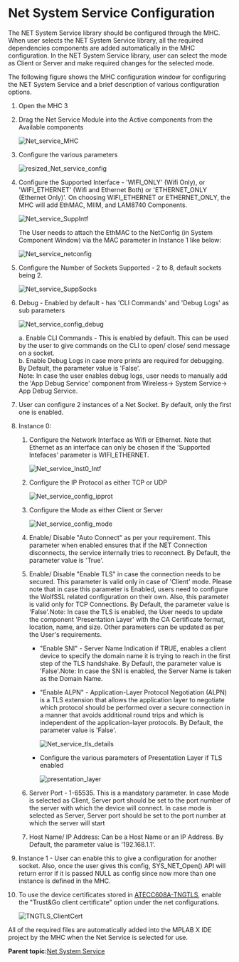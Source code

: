 # Net System Service Configuration

The NET System Service library should be configured through the MHC. When user selects the NET System Service library, all the required dependencies components are added automatically in the MHC configuration. In the NET System Service library, user can select the mode as Client or Server and make required changes for the selected mode.

The following figure shows the MHC configuration window for configuring the NET System Service and a brief description of various configuration options.

1.  Open the MHC 3

2.  Drag the Net Service Module into the Active components from the Available components

    ![Net_service_MHC](GUID-80068CA6-6BCE-4DB2-9BED-31120784FB1A-low.png)

3.  Configure the various parameters

    ![resized_Net_service_config](GUID-2D87B6CF-03F0-4C4F-9010-731C798C8358-low.png)

4.  Configure the Supported Interface - 'WIFI\_ONLY' \(Wifi Only\), or 'WIFI\_ETHERNET' \(Wifi and Ethernet Both\) or 'ETHERNET\_ONLY \(Ethernet Only\)'. On choosing WIFI\_ETHERNET or ETHERNET\_ONLY, the MHC will add EthMAC, MIIM, and LAM8740 Components.

    ![Net_service_SuppIntf](GUID-8D27479B-1D41-471C-8E2C-EAB0B96A54C7-low.png)

    The User needs to attach the EthMAC to the NetConfig \(in System Component Window\) via the MAC parameter in Instance 1 like below:

    ![Net_service_netconfig](GUID-D354720E-5711-40CE-9389-5B2A0FF60A70-low.png)

5.  Configure the Number of Sockets Supported - 2 to 8, default sockets being 2.

    ![Net_service_SuppSocks](GUID-494F720D-E59B-45ED-915F-D071654BCA99-low.png)

6.  Debug - Enabled by default - has 'CLI Commands' and 'Debug Logs' as sub parameters

    ![Net_service_config_debug](GUID-CED64BC1-A10A-4A5B-8132-B8A5703AA62A-low.png)

    a. Enable CLI Commands - This is enabled by default. This can be used by the user to give commands on the CLI to open/ close/ send message on a socket.<br />b. Enable Debug Logs in case more prints are required for debugging. By Default, the parameter value is 'False'.<br />Note: In case the user enables debug logs, user needs to manually add the 'App Debug Service' component from Wireless-\> System Service-\> App Debug Service.

7.  User can configure 2 instances of a Net Socket. By default, only the first one is enabled.

8.  Instance 0:

    1.  Configure the Network Interface as Wifi or Ethernet. Note that Ethernet as an interface can only be chosen if the 'Supported Intefaces' parameter is WIFI\_ETHERNET.

        ![Net_service_Inst0_Intf](GUID-3875D135-08B0-490E-88D4-6AE697F83A8B-low.png)

    2.  Configure the IP Protocol as either TCP or UDP

        ![Net_service_config_ipprot](GUID-B4CA811C-C83B-4D2D-8C87-A345433AD5D8-low.png)

    3.  Configure the Mode as either Client or Server

        ![Net_service_config_mode](GUID-BBC9052D-2144-4DB8-9A51-99478D1046BD-low.png)

    4.  Enable/ Disable "Auto Connect" as per your requirement. This parameter when enabled ensures that if the NET Connection disconnects, the service internally tries to reconnect. By Default, the parameter value is 'True'.

    5.  Enable/ Disable "Enable TLS" in case the connection needs to be secured. This parameter is valid only in case of 'Client' mode. Please note that in case this parameter is Enabled, users need to configure the WolfSSL related configuration on their own. Also, this parameter is valid only for TCP Connections. By Default, the parameter value is 'False'.Note: In case the TLS is enabled, the User needs to update the component 'Presentation Layer' with the CA Certificate format, location, name, and size. Other parameters can be updated as per the User's requirements.

        -   "Enable SNI" - Server Name Indication if TRUE, enables a client device to specify the domain name it is trying to reach in the first step of the TLS handshake. By Default, the parameter value is 'False'.Note: In case the SNI is enabled, the Server Name is taken as the Domain Name.

        -   "Enable ALPN" - Application-Layer Protocol Negotiation \(ALPN\) is a TLS extension that allows the application layer to negotiate which protocol should be performed over a secure connection in a manner that avoids additional round trips and which is independent of the application-layer protocols. By Default, the parameter value is 'False'.

            ![Net_service_tls_details](GUID-06A634B9-AC8C-4FB9-BDC2-486F55A70A9C-low.png)

        -   Configure the various parameters of Presentation Layer if TLS enabled

            ![presentation_layer](GUID-C06B4495-1DC7-411A-A989-D8694A06CF67-low.png)

    6.  Server Port - 1-65535. This is a mandatory parameter. In case Mode is selected as Client, Server port should be set to the port number of the server with which the device will connect. In case mode is selected as Server, Server port should be set to the port number at which the server will start

    7.  Host Name/ IP Address: Can be a Host Name or an IP Address. By Default, the parameter value is '192.168.1.1'.

9.  Instance 1 - User can enable this to give a configuration for another socket. Also, once the user gives this config, SYS\_NET\_Open\(\) API will return error if it is passed NULL as config since now more than one instance is defined in the MHC.

10. To use the device certificates stored in [ATECC608A-TNGTLS](https://www.microchip.com/wwwproducts/en/ATECC608A-TNGTLS), enable the "Trust&Go client certificate" option under the net configurations.

    ![TNGTLS_ClientCert](GUID-75DBBA2F-522A-4928-8935-D7C5236811BE-low.png)


All of the required files are automatically added into the MPLAB X IDE project by the MHC when the Net Service is selected for use.

**Parent topic:**[Net System Service](GUID-F15AF9B8-740F-41C4-BFC2-850D793F858B.md)

